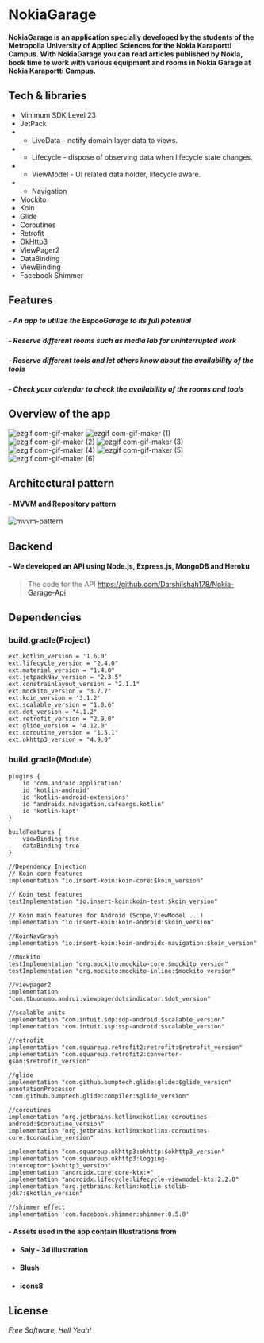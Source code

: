 # NokiaGarage
#### NokiaGarage is an application specially developed by the students of the Metropolia University of Applied Sciences for the Nokia Karaportti Campus. With NokiaGarage you can read articles published by Nokia, book time to work with various equipment and rooms in Nokia Garage at Nokia Karaportti Campus.


## Tech & libraries
- Minimum SDK Level 23
- JetPack
- - LiveData - notify domain layer data to views.
- - Lifecycle - dispose of observing data when lifecycle state changes.
- - ViewModel - UI related data holder, lifecycle aware.
- - Navigation
- Mockito
- Koin
- Glide
- Coroutines
- Retrofit
- OkHttp3
- ViewPager2
- DataBinding
- ViewBinding
- Facebook Shimmer

## Features
##### - An app to utilize the EspooGarage to its full potential
##### - Reserve different rooms such as media lab for uninterrupted work
##### - Reserve different tools and let others know about the availability of the tools
##### - Check your calendar to check the availability of the rooms and tools



## Overview of the app

![ezgif com-gif-maker](https://user-images.githubusercontent.com/40695548/146215740-6662ed9c-d6f4-4c02-8161-9424cc81815d.gif)
![ezgif com-gif-maker (1)](https://user-images.githubusercontent.com/40695548/146216862-2c2e6c9e-bfc3-46b5-9215-1642f7c9fe90.gif)
![ezgif com-gif-maker (2)](https://user-images.githubusercontent.com/40695548/146218012-ae5956c5-ff64-444a-aad0-7714303ce1f3.gif)
![ezgif com-gif-maker (3)](https://user-images.githubusercontent.com/40695548/146218944-08c0f991-8f11-4c26-9220-2358f87c0129.gif)
![ezgif com-gif-maker (4)](https://user-images.githubusercontent.com/40695548/146219421-a22fbf56-d564-40d0-8b7a-1c396329e6c5.gif)
![ezgif com-gif-maker (5)](https://user-images.githubusercontent.com/40695548/146219783-15a0b8d9-4aff-44d9-b3ab-5676ea5937f8.gif)
![ezgif com-gif-maker (6)](https://user-images.githubusercontent.com/40695548/146220210-dac55e6b-b791-46ca-bdc6-af66b08201c9.gif)


## Architectural pattern

#### -  MVVM and Repository pattern
![mvvm-pattern](https://user-images.githubusercontent.com/40695548/145488390-c6801231-2034-47a3-b0ea-f3a0c3a33b90.png)


## Backend

#### - We developed an API using Node.js, Express.js, MongoDB and Heroku
> The code for the API
> https://github.com/Darshilshah178/Nokia-Garage-Api


## Dependencies

### build.gradle(Project)
    ext.kotlin_version = '1.6.0'
    ext.lifecycle_version = "2.4.0"
    ext.material_version = "1.4.0"
    ext.jetpackNav_version = "2.3.5"
    ext.constrainlayout_version = "2.1.1"
    ext.mockito_version = "3.7.7"
    ext.koin_version = '3.1.2'
    ext.scalable_version = "1.0.6"
    ext.dot_version = "4.1.2"
    ext.retrofit_version = "2.9.0"
    ext.glide_version = "4.12.0"
    ext.coroutine_version = "1.5.1"
    ext.okhttp3_version = "4.9.0"
### build.gradle(Module)
    plugins {
        id 'com.android.application'
        id 'kotlin-android'
        id 'kotlin-android-extensions'
        id "androidx.navigation.safeargs.kotlin"
        id 'kotlin-kapt'
    }

    buildFeatures {
        viewBinding true
        dataBinding true
    }

    //Dependency Injection
    // Koin core features
    implementation "io.insert-koin:koin-core:$koin_version"

    // Koin test features
    testImplementation "io.insert-koin:koin-test:$koin_version"

    // Koin main features for Android (Scope,ViewModel ...)
    implementation "io.insert-koin:koin-android:$koin_version"

    //KoinNavGraph
    implementation "io.insert-koin:koin-androidx-navigation:$koin_version"

    //Mockito
    testImplementation "org.mockito:mockito-core:$mockito_version"
    testImplementation "org.mockito:mockito-inline:$mockito_version"

    //viewpager2
    implementation "com.tbuonomo.andrui:viewpagerdotsindicator:$dot_version"

    //scalable units
    implementation "com.intuit.sdp:sdp-android:$scalable_version"
    implementation "com.intuit.ssp:ssp-android:$scalable_version"

    //retrofit
    implementation "com.squareup.retrofit2:retrofit:$retrofit_version"
    implementation "com.squareup.retrofit2:converter-gson:$retrofit_version"

    //glide
    implementation "com.github.bumptech.glide:glide:$glide_version"
    annotationProcessor "com.github.bumptech.glide:compiler:$glide_version"

    //coroutines
    implementation "org.jetbrains.kotlinx:kotlinx-coroutines-android:$coroutine_version"
    implementation "org.jetbrains.kotlinx:kotlinx-coroutines-core:$coroutine_version"

    implementation "com.squareup.okhttp3:okhttp:$okhttp3_version"
    implementation "com.squareup.okhttp3:logging-interceptor:$okhttp3_version"
    implementation "androidx.core:core-ktx:+"
    implementation "androidx.lifecycle:lifecycle-viewmodel-ktx:2.2.0"
    implementation "org.jetbrains.kotlin:kotlin-stdlib-jdk7:$kotlin_version"

    //shimmer effect
    implementation 'com.facebook.shimmer:shimmer:0.5.0'

#### - Assets used in the app contain Illustrations from
- #### Saly - 3d illustration
- #### Blush
- #### icons8

## License
*Free Software, Hell Yeah!*
